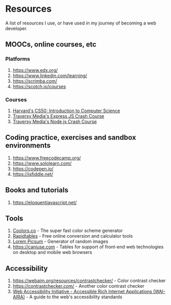 # Resources
A list of resources I use, or have used in my journey of becoming a web developer.

## MOOCs, online courses, etc

### Platforms 
1. https://www.edx.org/
2. https://www.linkedin.com/learning/
3. https://scrimba.com/
4. https://scotch.io/courses

### Courses
1. [Harvard's CS50: Introduction to Computer Science](https://courses.edx.org/courses/course-v1:HarvardX+CS50+X/course/)
2. [Traversy Media's Express JS Crash Course](https://www.youtube.com/watch?v=L72fhGm1tfE)
3. [Traversy Media's Node.js Crash Course](https://www.youtube.com/watch?v=fBNz5xF-Kx4)

## Coding practice, exercises and sandbox environments
1. https://www.freecodecamp.org/
2. https://www.sololearn.com/
3. https://codepen.io/
4. https://jsfiddle.net/

## Books and tutorials
1. https://eloquentjavascript.net/

## Tools
1. [Coolors.co](https://coolors.co/) - The super fast color scheme generator
2. [Rapidtables](https://www.rapidtables.com/) - Free online conversion and calculator tools
3. [Lorem Picsum](https://picsum.photos/) - Generator of random images
4. https://caniuse.com - Tables for support of front-end web technologies on desktop and mobile web browsers


## Accessibility
1. https://webaim.org/resources/contrastchecker/ - Color contrast checker
2. https://contrastchecker.com/ - Another color contrast checker
3. [Web Accessibility Initiative -  Accessible Rich Internet Applications (WAI-AIRA)](https://www.w3.org/WAI/standards-guidelines/aria/) - A guide to the web's accessibility standards

